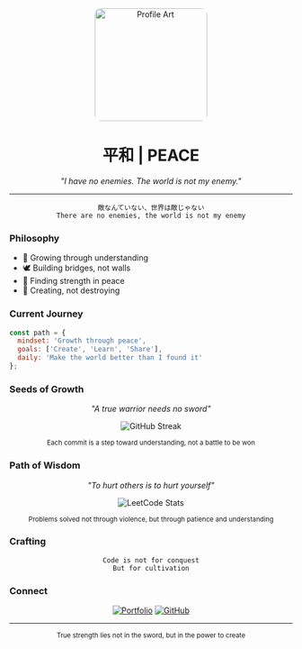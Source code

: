 <!-- Header -->
<div align="center">
<img src="https://hebbkx1anhila5yf.public.blob.vercel-storage.com/artworks-qjyLDaD49oQH7VAB-hdfuXQ-t500x500-HnwD9S8tGUAyofNhsJjF6sICFNlUOZ.webp" width="200" alt="Profile Art" style="border-radius: 10px;"/>
</div>

<h1 align="center">平和 | PEACE</h1>

<p align="center">
  <em>"I have no enemies. The world is not my enemy."</em>
</p>

---

<div align="center">

```
敵なんていない、世界は敵じゃない
There are no enemies, the world is not my enemy
```

</div>

### Philosophy

- 🌱 Growing through understanding
- 🕊️ Building bridges, not walls
- 🌊 Finding strength in peace
- 🌿 Creating, not destroying

### Current Journey

```js
const path = {
  mindset: 'Growth through peace',
  goals: ['Create', 'Learn', 'Share'],
  daily: 'Make the world better than I found it'
};
```

### Seeds of Growth

<div align="center">
<p><em>"A true warrior needs no sword"</em></p>

<!-- Replace username with your GitHub username -->
<img src="https://github-readme-streak-stats.herokuapp.com/?user=suvamneog&theme=tokyonight&hide_border=true&background=00000000&stroke=626970&ring=626970&fire=A0522D&currStreakNum=626970&sideNums=626970&currStreakLabel=A0522D&sideLabels=626970&dates=626970" alt="GitHub Streak" />

<sub>Each commit is a step toward understanding, not a battle to be won</sub>
</div>

### Path of Wisdom

<div align="center">
<p><em>"To hurt others is to hurt yourself"</em></p>

<!-- Replace username with your LeetCode username -->
<img src="https://leetcard.jacoblin.cool/Suvam J Neog?theme=nord&font=Noto%20Sans&ext=heatmap&border=0&radius=20&hide_title=true" alt="LeetCode Stats" />

<sub>Problems solved not through violence, but through patience and understanding</sub>
</div>

### Crafting

<div align="center">

```
Code is not for conquest
But for cultivation
```

</div>

### Connect

<div align="center">

[![Portfolio](https://img.shields.io/badge/Portfolio-626970?style=for-the-badge&logo=About.me&logoColor=white)](https://your-portfolio.com)
[![GitHub](https://img.shields.io/badge/GitHub-626970?style=for-the-badge&logo=github&logoColor=white)](https://github.com/your-username)

</div>

---

<div align="center">
  <sub>True strength lies not in the sword, but in the power to create</sub>
</div>
